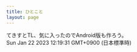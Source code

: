 ```yaml
---
title: ひとこと
layout: page
---
```

<div class="box" dt="1674357571431">
  てきすとTL、気に入ったのでAndroid版も作ろう。
  <div class="content is-small">Sun Jan 22 2023 12:19:31 GMT+0900 (日本標準時)</div>
</div>